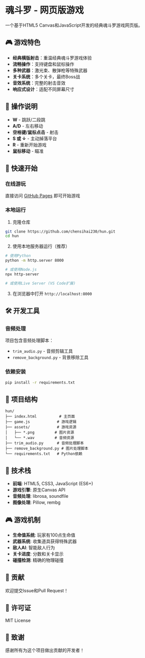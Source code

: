 # 魂斗罗 - 网页版游戏

一个基于HTML5 Canvas和JavaScript开发的经典魂斗罗游戏网页版。

## 🎮 游戏特色

- **经典横版射击**：重温经典魂斗罗游戏体验
- **流畅操作**：支持键盘和鼠标操作
- **多种武器**：激光束、散弹枪等特殊武器
- **关卡系统**：多个关卡，最终Boss战
- **音效系统**：完整的射击音效
- **响应式设计**：适配不同屏幕尺寸

## 🎯 操作说明

- **W** - 跳跃/二段跳
- **A/D** - 左右移动
- **空格键/鼠标点击** - 射击
- **S 或 ↓** - 主动掉落平台
- **R** - 重新开始游戏
- **鼠标移动** - 瞄准

## 🚀 快速开始

### 在线游玩
直接访问 [GitHub Pages](https://chensihai230.github.io/hun/) 即可开始游戏

### 本地运行
1. 克隆仓库
```bash
git clone https://github.com/chensihai230/hun.git
cd hun
```

2. 使用本地服务器运行（推荐）
```bash
# 使用Python
python -m http.server 8000

# 或使用Node.js
npx http-server

# 或使用Live Server (VS Code扩展)
```

3. 在浏览器中打开 `http://localhost:8000`

## 🛠️ 开发工具

### 音频处理
项目包含音频处理脚本：
- `trim_audio.py` - 音频剪辑工具
- `remove_background.py` - 背景移除工具

### 依赖安装
```bash
pip install -r requirements.txt
```

## 📁 项目结构

```
hun/
├── index.html          # 主页面
├── game.js            # 游戏逻辑
├── assets/            # 游戏资源
│   ├── *.png         # 图片资源
│   └── *.wav         # 音频资源
├── trim_audio.py      # 音频处理脚本
├── remove_background.py # 图片处理脚本
└── requirements.txt   # Python依赖
```

## 🎨 技术栈

- **前端**: HTML5, CSS3, JavaScript (ES6+)
- **游戏引擎**: 原生Canvas API
- **音频处理**: librosa, soundfile
- **图像处理**: Pillow, rembg

## 🎮 游戏机制

- **生命值系统**: 玩家有100点生命值
- **武器系统**: 收集道具获得特殊武器
- **敌人AI**: 智能敌人行为
- **关卡进度**: 分数和关卡显示
- **碰撞检测**: 精确的物理碰撞

## 🤝 贡献

欢迎提交Issue和Pull Request！

## 📄 许可证

MIT License

## 🙏 致谢

感谢所有为这个项目做出贡献的开发者！ 